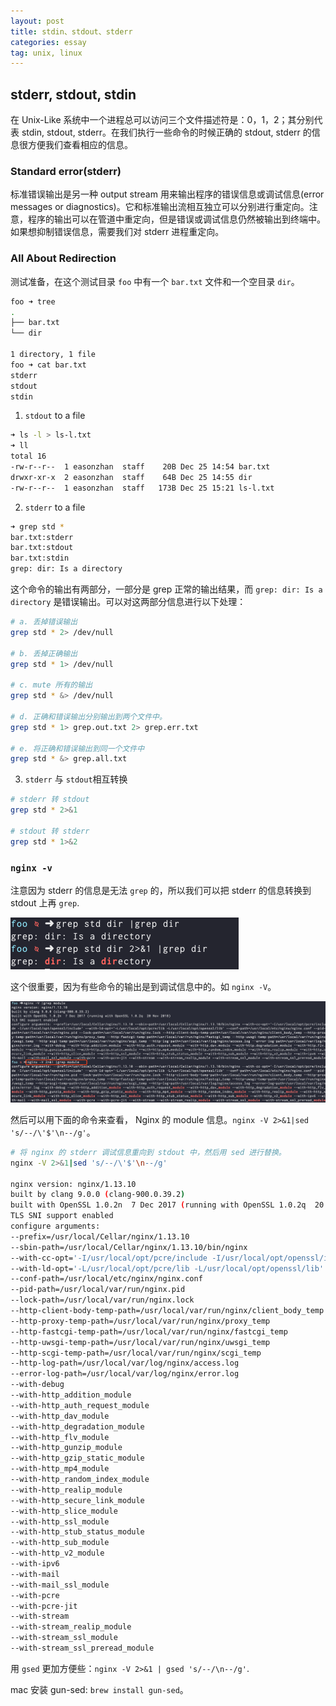 ```yaml
---
layout: post
title: stdin、stdout、stderr
categories: essay
tag: unix, linux
---
```



## stderr, stdout, stdin

在 Unix-Like 系统中一个进程总可以访问三个文件描述符是：0，1，2；其分别代表 stdin, stdout, stderr。在我们执行一些命令的时候正确的 stdout, stderr 的信息很方便我们查看相应的信息。

### Standard error(stderr)

标准错误输出是另一种 output stream 用来输出程序的错误信息或调试信息(error messages or diagnostics)。它和标准输出流相互独立可以分别进行重定向。注意，程序的输出可以在管道中重定向，但是错误或调试信息仍然被输出到终端中。如果想抑制错误信息，需要我们对 stderr 进程重定向。

### All About Redirection

测试准备，在这个测试目录 `foo` 中有一个 `bar.txt` 文件和一个空目录 `dir`。

```bash
foo ➜ tree
.
├── bar.txt
└── dir

1 directory, 1 file
foo ➜ cat bar.txt
stderr
stdout
stdin
```

1. `stdout` to a file

```bash
➜ ls -l > ls-l.txt
➜ ll
total 16
-rw-r--r--  1 easonzhan  staff    20B Dec 25 14:54 bar.txt
drwxr-xr-x  2 easonzhan  staff    64B Dec 25 14:55 dir
-rw-r--r--  1 easonzhan  staff   173B Dec 25 15:21 ls-l.txt
```

2. `stderr` to a file

```bash
➜ grep std *
bar.txt:stderr
bar.txt:stdout
bar.txt:stdin
grep: dir: Is a directory
```

这个命令的输出有两部分，一部分是 grep 正常的输出结果，而 `grep: dir: Is a directory` 是错误输出。可以对这两部分信息进行以下处理：

```bash
# a. 丢掉错误输出
grep std * 2> /dev/null

# b. 丢掉正确输出
grep std * 1> /dev/null

# c. mute 所有的输出
grep std * &> /dev/null

# d. 正确和错误输出分别输出到两个文件中。
grep std * 1> grep.out.txt 2> grep.err.txt

# e. 将正确和错误输出到同一个文件中
grep std * &> grep.all.txt
```

3. `stderr` 与 `stdout`相互转换

```bash
# stderr 转 stdout
grep std * 2>&1

# stdout 转 stderr
grep std * 1>&2

```

### `nginx -v`

注意因为 stderr 的信息是无法 `grep` 的，所以我们可以把 stderr 的信息转换到 stdout 上再 `grep`.

![image-20181225153449442](/assets/imgs/2018-12-25-grep-stderr.png)

这个很重要，因为有些命令的输出是到调试信息中的。如 `nginx -V`。

![image-20181225154312654](/assets/imgs/2018-12-25-nginx-v.png)

然后可以用下面的命令来查看， Nginx 的  module 信息。`nginx -V 2>&1|sed 's/--/\'$'\n--/g'`。

```bash
# 将 nginx 的 stderr 调试信息重向到 stdout 中，然后用 sed 进行替换。
nginx -V 2>&1|sed 's/--/\'$'\n--/g'

nginx version: nginx/1.13.10
built by clang 9.0.0 (clang-900.0.39.2)
built with OpenSSL 1.0.2n  7 Dec 2017 (running with OpenSSL 1.0.2q  20 Nov 2018)
TLS SNI support enabled
configure arguments:
--prefix=/usr/local/Cellar/nginx/1.13.10
--sbin-path=/usr/local/Cellar/nginx/1.13.10/bin/nginx
--with-cc-opt='-I/usr/local/opt/pcre/include -I/usr/local/opt/openssl/include'
--with-ld-opt='-L/usr/local/opt/pcre/lib -L/usr/local/opt/openssl/lib'
--conf-path=/usr/local/etc/nginx/nginx.conf
--pid-path=/usr/local/var/run/nginx.pid
--lock-path=/usr/local/var/run/nginx.lock
--http-client-body-temp-path=/usr/local/var/run/nginx/client_body_temp
--http-proxy-temp-path=/usr/local/var/run/nginx/proxy_temp
--http-fastcgi-temp-path=/usr/local/var/run/nginx/fastcgi_temp
--http-uwsgi-temp-path=/usr/local/var/run/nginx/uwsgi_temp
--http-scgi-temp-path=/usr/local/var/run/nginx/scgi_temp
--http-log-path=/usr/local/var/log/nginx/access.log
--error-log-path=/usr/local/var/log/nginx/error.log
--with-debug
--with-http_addition_module
--with-http_auth_request_module
--with-http_dav_module
--with-http_degradation_module
--with-http_flv_module
--with-http_gunzip_module
--with-http_gzip_static_module
--with-http_mp4_module
--with-http_random_index_module
--with-http_realip_module
--with-http_secure_link_module
--with-http_slice_module
--with-http_ssl_module
--with-http_stub_status_module
--with-http_sub_module
--with-http_v2_module
--with-ipv6
--with-mail
--with-mail_ssl_module
--with-pcre
--with-pcre-jit
--with-stream
--with-stream_realip_module
--with-stream_ssl_module
--with-stream_ssl_preread_module
```

用 `gsed` 更加方便些：`nginx -V 2>&1 | gsed 's/--/\n--/g'`.

mac 安装 gun-sed: `brew install gun-sed`。
